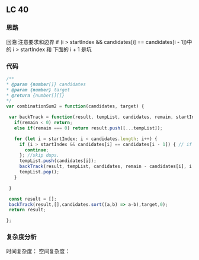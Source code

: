 ## LC 40

### 思路

回溯
注意要求和边界
if (i > startIndex && candidates[i] == candidates[i - 1])中的 i > startIndex 和 下面的 i + 1 是坑

### 代码

```JavaScript
/**
* @param {number[]} candidates
* @param {number} target
* @return {number[][]}
*/
var combinationSum2 = function(candidates, target) {

 var backTrack = function(result, tempList, candidates, remain, startIndex){
   if(remain < 0) return;
   else if(remain === 0) return result.push([...tempList]);

   for (let i = startIndex; i < candidates.length; i++) {
     if (i > startIndex && candidates[i] == candidates[i - 1]) { // if (i >= startIndex) then some might be omitted
       continue;
     }; //skip dups.
     tempList.push(candidates[i]);
     backTrack(result, tempList, candidates, remain - candidates[i], i + 1); //i + 1 for 不可重复利用
     tempList.pop();
   }

 }

 const result = [];
 backTrack(result,[],candidates.sort((a,b) => a-b),target,0);
 return result;

};

```

### 复杂度分析

时间复杂度：
空间复杂度：
